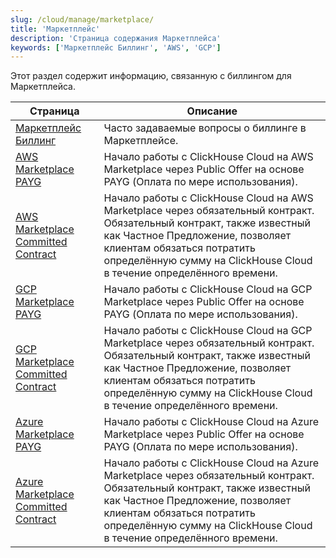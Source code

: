 ```yaml
---
slug: /cloud/manage/marketplace/
title: 'Маркетплейс'
description: 'Страница содержания Маркетплейса'
keywords: ['Маркетплейс Биллинг', 'AWS', 'GCP']
---
```


Этот раздел содержит информацию, связанную с биллингом для Маркетплейса.

| Страница                                                                                                          | Описание                                                                                                                                                                                                                                    |
|------------------------------------------------------------------------------------------------------------------|------------------------------------------------------------------------------------------------------------------------------------------------------------------------------------------------------------------------------------------------|
| [Маркетплейс Биллинг](/cloud/marketplace/marketplace-billing)                                                | Часто задаваемые вопросы о биллинге в Маркетплейсе.                                                                                                                                                                                      |
| [AWS Marketplace PAYG](/cloud/billing/marketplace/aws-marketplace-payg)                                       | Начало работы с ClickHouse Cloud на AWS Marketplace через Public Offer на основе PAYG (Оплата по мере использования).                                                                                                                                              |
| [AWS Marketplace Committed Contract](/cloud/billing/marketplace/aws-marketplace-committed-contract)           | Начало работы с ClickHouse Cloud на AWS Marketplace через обязательный контракт. Обязательный контракт, также известный как Частное Предложение, позволяет клиентам обязаться потратить определённую сумму на ClickHouse Cloud в течение определённого времени.   |
| [GCP Marketplace PAYG](/cloud/billing/marketplace/gcp-marketplace-payg)                                       | Начало работы с ClickHouse Cloud на GCP Marketplace через Public Offer на основе PAYG (Оплата по мере использования).                                                                                                                                              |
| [GCP Marketplace Committed Contract](/cloud/billing/marketplace/gcp-marketplace-committed-contract)           | Начало работы с ClickHouse Cloud на GCP Marketplace через обязательный контракт. Обязательный контракт, также известный как Частное Предложение, позволяет клиентам обязаться потратить определённую сумму на ClickHouse Cloud в течение определённого времени.   |
| [Azure Marketplace PAYG](/cloud/billing/marketplace/azure-marketplace-payg)                                   | Начало работы с ClickHouse Cloud на Azure Marketplace через Public Offer на основе PAYG (Оплата по мере использования).                                                                                                                                            |
| [Azure Marketplace Committed Contract](/cloud/billing/marketplace/azure-marketplace-committed-contract)       | Начало работы с ClickHouse Cloud на Azure Marketplace через обязательный контракт. Обязательный контракт, также известный как Частное Предложение, позволяет клиентам обязаться потратить определённую сумму на ClickHouse Cloud в течение определённого времени. |

